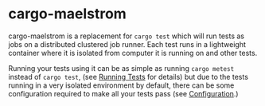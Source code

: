 # cargo-maelstrom

cargo-maelstrom is a replacement for `cargo test` which will run tests as jobs on a
distributed clustered job runner. Each test runs in a lightweight container
where it is isolated from computer it is running on and other tests.

Running your tests using it can be as simple as running `cargo metest` instead
of `cargo test`, (see [Running Tests](./cargo_maelstrom/running_tests.md) for
details) but due to the tests running in a very isolated environment by default,
there can be some configuration required to make all your tests pass (see
[Configuration](./cargo_maelstrom/configuration.md).)
